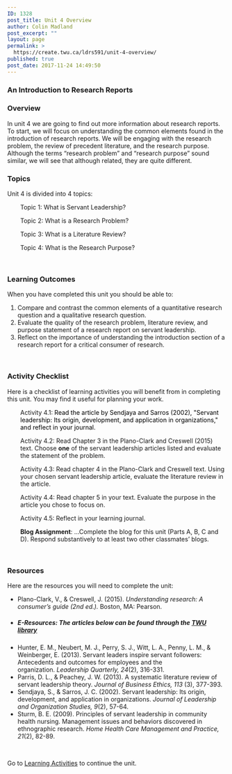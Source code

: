 ```yaml
---
ID: 1328
post_title: Unit 4 Overview
author: Colin Madland
post_excerpt: ""
layout: page
permalink: >
  https://create.twu.ca/ldrs591/unit-4-overview/
published: true
post_date: 2017-11-24 14:49:50
---
```

<h3>An Introduction to Research Reports</h3>
<h3>Overview</h3>
In unit 4 we are going to find out more information about research reports. To start, we will focus on understanding the common elements found in the introduction of research reports. We will be engaging with the research problem, the review of precedent literature, and the research purpose. Although the terms “research problem” and “research purpose” sound similar, we will see that although related, they are quite different.
<h3>Topics</h3>
Unit 4 is divided into 4 topics:
<p style="padding-left: 30px;">Topic 1: What is Servant Leadership?</p>
<p style="padding-left: 30px;">Topic 2: What is a Research Problem?</p>
<p style="padding-left: 30px;">Topic 3: What is a Literature Review?</p>
<p style="padding-left: 30px;">Topic 4: What is the Research Purpose?</p>
&nbsp;
<h3>Learning Outcomes</h3>
When you have completed this unit you should be able to:<strong> </strong>
<ol>
 	<li>Compare and contrast the common elements of a quantitative research question and a qualitative research question.</li>
 	<li>Evaluate the quality of the research problem, literature review, and purpose statement of a research report on servant leadership.</li>
 	<li>Reflect on the importance of understanding the introduction section of a research report for a critical consumer of research.</li>
</ol>
&nbsp;
<h3>Activity Checklist</h3>
Here is a checklist of learning activities you will benefit from in completing this unit. You may find it useful for planning your work.
<p style="padding-left: 30px;">Activity 4.1:<span style="color: #ff0000;"> <span style="color: #000000;">Read the article by Sendjaya and Sarros (2002), "Servant leadership: Its origin, development, and application in organizations," and reflect in your journal.</span></span></p>
<p style="padding-left: 30px;">Activity 4.2: Read Chapter 3 in the Plano-Clark and Creswell (2015) text. Choose <strong>one</strong> of the servant leadership articles listed and evaluate the statement of the problem.</p>
<p style="padding-left: 30px;">Activity 4.3: Read chapter 4 in the Plano-Clark and Creswell text. Using your chosen servant leadership article, evaluate the literature review in the article.</p>
<p style="padding-left: 30px;">Activity 4.4: Read chapter 5 in your text. Evaluate the purpose in the article you chose to focus on.</p>
<p style="padding-left: 30px;">Activity 4.5: Reflect in your learning journal.</p>
<p style="padding-left: 30px;"><strong>Blog Assignment</strong>: …Complete the blog for this unit (Parts A, B, C and D). Respond substantively to at least two other classmates’ blogs.</p>
&nbsp;
<h3>Resources</h3>
Here are the resources you will need to complete the unit:
<ul>
 	<li>Plano-Clark, V., &amp; Creswell, J. (2015). <em>Understanding research: A consumer’s guide (2nd ed.).</em> Boston, MA: Pearson.</li>
 	<li>
<h5>E-Resources: The articles below can be found through the <a href="https://www.twu.ca/library">TWU library</a></h5>
</li>
 	<li>Hunter, E. M., Neubert, M. J., Perry, S. J., Witt, L. A., Penny, L. M., &amp; Weinberger, E. (2013). Servant leaders inspire servant followers: Antecedents and outcomes for employees and the organization. <em>Leadership Quarterly, 24</em>(2), 316-331.</li>
 	<li>Parris, D. L., &amp; Peachey, J. W. (2013). A systematic literature review of servant leadership theory. <em>Journal of Business Ethics, 113</em> (3), 377-393.</li>
 	<li>Sendjaya, S., &amp; Sarros, J. C. (2002). Servant leadership: Its origin, development, and application in organizations. <em>Journal of Leadership and Organization Studies, 9</em>(2), 57-64.</li>
 	<li>Sturm, B. E. (2009). Principles of servant leadership in community health nursing. Management issues and behaviors discovered in ethnographic research. <em>Home Health Care Management and Practice, 21</em>(2), 82-89.</li>
</ul>
&nbsp;

Go to <a href="https://create.twu.ca/ldrs591/unit-4-learning-activities/">Learning Activities</a> to continue the unit.